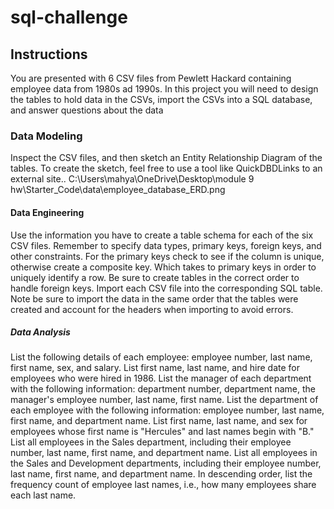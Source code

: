 # sql-challenge
## Instructions
You are presented with 6 CSV files from Pewlett Hackard containing employee data from 1980s ad 1990s. In this project you will need to design the tables to hold data in the CSVs, import the CSVs into a SQL database, and answer questions about the data
### Data Modeling
Inspect the CSV files, and then sketch an Entity Relationship Diagram of the tables. To create the sketch, feel free to use a tool like QuickDBDLinks to an external site..
C:\Users\mahya\OneDrive\Desktop\module 9 hw\Starter_Code\data\employee_database_ERD.png

#### Data Engineering
   Use the information you have to create a table schema for each of the six CSV files. Remember to specify data types, primary keys, foreign keys, and other constraints.
For the primary keys check to see if the column is unique, otherwise create a composite key. Which takes to primary keys in order to uniquely identify a row.
Be sure to create tables in the correct order to handle foreign keys.
Import each CSV file into the corresponding SQL table. Note be sure to import the data in the same order that the tables were created and account for the headers when importing to avoid errors.


##### Data Analysis
   List the following details of each employee: employee number, last name, first name, sex, and salary.
List first name, last name, and hire date for employees who were hired in 1986.
List the manager of each department with the following information: department number, department name, the manager's employee number, last name, first name.
List the department of each employee with the following information: employee number, last name, first name, and department name.
List first name, last name, and sex for employees whose first name is "Hercules" and last names begin with "B."
List all employees in the Sales department, including their employee number, last name, first name, and department name.
List all employees in the Sales and Development departments, including their employee number, last name, first name, and department name.
In descending order, list the frequency count of employee last names, i.e., how many employees share each last name.

